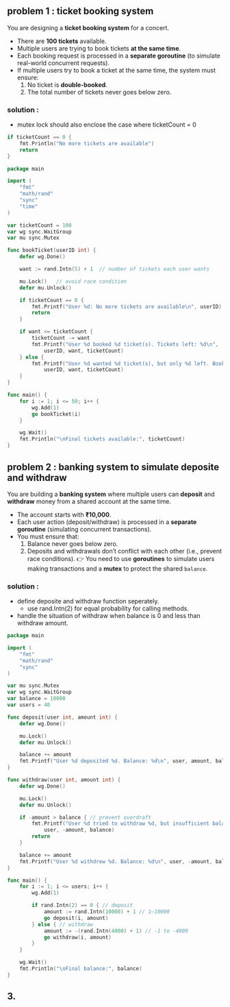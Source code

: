 
## problem 1 : ticket booking system

You are designing a **ticket booking system** for a concert.
- There are **100 tickets** available.
- Multiple users are trying to book tickets **at the same time**.
- Each booking request is processed in a **separate goroutine** (to simulate real-world concurrent requests).
- If multiple users try to book a ticket at the same time, the system must ensure:
    1. No ticket is **double-booked**.
    2. The total number of tickets never goes below zero.


### solution : 

- mutex lock should also enclose the case where ticketCount = 0
```go
if ticketCount == 0 {
	fmt.Println("No more tickets are available")
	return
}
```


```go
package main

import (
	"fmt"
	"math/rand"
	"sync"
	"time"
)

var ticketCount = 100
var wg sync.WaitGroup
var mu sync.Mutex

func bookTicket(userID int) {
	defer wg.Done()

	want := rand.Intn(5) + 1  // number of tickets each user wants

	mu.Lock()   // avoid race condition
	defer mu.Unlock()

	if ticketCount == 0 {
		fmt.Printf("User %d: No more tickets are available\n", userID)
		return
	}

	if want <= ticketCount {
		ticketCount -= want
		fmt.Printf("User %d booked %d ticket(s). Tickets left: %d\n",
			userID, want, ticketCount)
	} else {
		fmt.Printf("User %d wanted %d ticket(s), but only %d left. Booking failed.\n",
			userID, want, ticketCount)
	}
}

func main() {
	for i := 1; i <= 50; i++ {
		wg.Add(1)
		go bookTicket(i)
	}

	wg.Wait()
	fmt.Println("\nFinal tickets available:", ticketCount)
}
```



## problem 2 : banking system to simulate deposite and withdraw

You are building a **banking system** where multiple users can **deposit** and **withdraw** money from a shared account at the same time.
- The account starts with **₹10,000**.
- Each user action (deposit/withdraw) is processed in a **separate goroutine** (simulating concurrent transactions).
- You must ensure that:
    1. Balance never goes below zero.
    2. Deposits and withdrawals don’t conflict with each other (i.e., prevent race conditions).
👉 You need to use **goroutines** to simulate users making transactions and a **mutex** to protect the shared `balance`.



### solution : 

- define deposite and withdraw function seperately.
	- use rand.Intn(2) for equal probability for calling methods.
- handle the situation of withdraw when balance is 0 and less than withdraw amount. 

```go
package main

import (
	"fmt"
	"math/rand"
	"sync"
)

var mu sync.Mutex
var wg sync.WaitGroup
var balance = 10000
var users = 40

func deposit(user int, amount int) {
	defer wg.Done()

	mu.Lock()
	defer mu.Unlock()

	balance += amount
	fmt.Printf("User %d deposited %d. Balance: %d\n", user, amount, balance)
}

func withdraw(user int, amount int) {
	defer wg.Done()

	mu.Lock()
	defer mu.Unlock()

	if -amount > balance { // prevent overdraft
		fmt.Printf("User %d tried to withdraw %d, but insufficient balance! Balance: %d\n",
			user, -amount, balance)
		return
	}

	balance += amount
	fmt.Printf("User %d withdrew %d. Balance: %d\n", user, -amount, balance)
}

func main() {
	for i := 1; i <= users; i++ {
		wg.Add(1)

		if rand.Intn(2) == 0 { // deposit
			amount := rand.Intn(10000) + 1 // 1–10000
			go deposit(i, amount)
		} else { // withdraw
			amount := -(rand.Intn(4000) + 1) // -1 to -4000
			go withdraw(i, amount)
		}
	}

	wg.Wait()
	fmt.Println("\nFinal balance:", balance)
}
```



## 3. 
